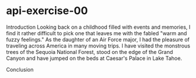 # api-exercise-00
Introduction 
Looking back on a childhood filled with events and memories, I find it rather difficult to pick one that leaves me with the fabled "warm and fuzzy feelings." As the daughter of an Air Force major, I had the pleasure of traveling across America in many moving trips. I have visited the monstrous trees of the Sequoia National Forest, stood on the edge of the Grand Canyon and have jumped on the beds at Caesar's Palace in Lake Tahoe.


Conclusion 
